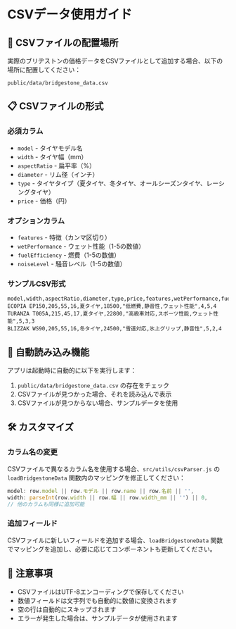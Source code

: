 # CSVデータ使用ガイド

## 📁 CSVファイルの配置場所

実際のブリヂストンの価格データをCSVファイルとして追加する場合、以下の場所に配置してください：

```
public/data/bridgestone_data.csv
```

## 📋 CSVファイルの形式

### 必須カラム
- `model` - タイヤモデル名
- `width` - タイヤ幅（mm）
- `aspectRatio` - 扁平率（%）
- `diameter` - リム径（インチ）
- `type` - タイヤタイプ（夏タイヤ、冬タイヤ、オールシーズンタイヤ、レーシングタイヤ）
- `price` - 価格（円）

### オプションカラム
- `features` - 特徴（カンマ区切り）
- `wetPerformance` - ウェット性能（1-5の数値）
- `fuelEfficiency` - 燃費（1-5の数値）
- `noiseLevel` - 騒音レベル（1-5の数値）

### サンプルCSV形式

```csv
model,width,aspectRatio,diameter,type,price,features,wetPerformance,fuelEfficiency,noiseLevel
ECOPIA EP150,205,55,16,夏タイヤ,18500,"低燃費,静音性,ウェット性能",4,5,4
TURANZA T005A,215,45,17,夏タイヤ,22800,"高級車対応,スポーツ性能,ウェット性能",5,3,3
BLIZZAK WS90,205,55,16,冬タイヤ,24500,"雪道対応,氷上グリップ,静音性",5,2,4
```

## 🔄 自動読み込み機能

アプリは起動時に自動的に以下を実行します：

1. `public/data/bridgestone_data.csv` の存在をチェック
2. CSVファイルが見つかった場合、それを読み込んで表示
3. CSVファイルが見つからない場合、サンプルデータを使用

## 🛠️ カスタマイズ

### カラム名の変更
CSVファイルで異なるカラム名を使用する場合、`src/utils/csvParser.js` の `loadBridgestoneData` 関数内のマッピングを修正してください：

```javascript
model: row.model || row.モデル || row.name || row.名前 || '',
width: parseInt(row.width || row.幅 || row.width_mm || '') || 0,
// 他のカラムも同様に追加可能
```

### 追加フィールド
CSVファイルに新しいフィールドを追加する場合、`loadBridgestoneData` 関数でマッピングを追加し、必要に応じてコンポーネントも更新してください。

## 📝 注意事項

- CSVファイルはUTF-8エンコーディングで保存してください
- 数値フィールドは文字列でも自動的に数値に変換されます
- 空の行は自動的にスキップされます
- エラーが発生した場合は、サンプルデータが使用されます
